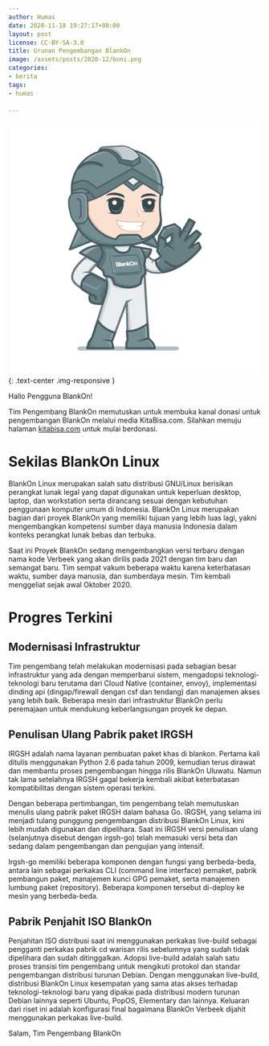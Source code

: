 ```yaml
---
author: Humas
date: 2020-11-18 19:27:17+00:00
layout: post
license: CC-BY-SA-3.0
title: Urunan Pengembangan BlankOn
image: /assets/posts/2020-12/boni.png
categories:
- berita
tags:
- humas

---
```


![](/assets/posts/2020-12/boni.png){: .text-center .img-responsive }

Hallo Pengguna BlankOn!

Tim Pengembang BlankOn memutuskan untuk membuka kanal donasi untuk pengembangan BlankOn melalui media KitaBisa.com. Silahkan menuju halaman [kitabisa.com](https://kitabisa.com/campaign/urunanpengembanganblankon) untuk mulai berdonasi.

# Sekilas BlankOn Linux

BlankOn Linux merupakan salah satu distribusi GNU/Linux berisikan perangkat lunak legal yang dapat digunakan untuk keperluan desktop, laptop, dan workstation serta dirancang sesuai dengan kebutuhan penggunaan komputer umum di Indonesia. BlankOn Linux merupakan bagian dari proyek BlankOn yang memiliki tujuan yang lebih luas lagi, yakni mengembangkan kompetensi sumber daya manusia  Indonesia dalam konteks perangkat lunak bebas dan terbuka.

Saat ini Proyek BlankOn sedang  mengembangkan versi terbaru dengan nama kode Verbeek yang akan dirilis pada 2021 dengan tim baru dan semangat baru. Tim sempat vakum beberapa waktu karena keterbatasan waktu, sumber daya manusia, dan sumberdaya mesin. Tim kembali menggeliat sejak awal Oktober 2020.

# Progres Terkini
## Modernisasi Infrastruktur

Tim pengembang telah melakukan modernisasi pada sebagian besar infrastruktur yang ada dengan memperbarui sistem, mengadopsi teknologi-teknologi baru terutama dari Cloud Native (container, envoy), implementasi dinding api (dingap/firewall dengan csf dan tendang) dan manajemen akses yang lebih baik. Beberapa mesin dari infrastruktur BlankOn perlu peremajaan untuk mendukung keberlangsungan proyek ke depan.

## Penulisan Ulang Pabrik paket IRGSH
IRGSH adalah nama layanan pembuatan paket khas di blankon. Pertama kali ditulis menggunakan Python 2.6 pada tahun 2009, kemudian terus dirawat dan membantu proses pengembangan hingga rilis BlankOn Uluwatu. Namun tak lama setelahnya IRGSH gagal bekerja kembali akibat keterbatasan kompatibilitas dengan sistem operasi terkini.

Dengan beberapa pertimbangan, tim pengembang telah memutuskan menulis ulang pabrik paket IRGSH dalam bahasa Go. IRGSH, yang selama ini menjadi tulang punggung pengembangan distribusi BlankOn Linux, kini lebih mudah digunakan dan dipelihara. Saat ini IRGSH versi penulisan ulang (selanjutnya disebut dengan irgsh-go) telah memasuki versi beta dan sedang dalam pengembangan dan pengujian yang intensif.

Irgsh-go memiliki beberapa komponen dengan fungsi yang berbeda-beda, antara lain sebagai perkakas CLI (command line interface) pemaket, pabrik pembangun paket, manajemen kunci GPG pemaket, serta manajemen lumbung paket (repository). Beberapa komponen tersebut di-deploy ke mesin yang berbeda-beda.

## Pabrik Penjahit ISO BlankOn
Penjahitan ISO distribusi saat ini menggunakan perkakas live-build sebagai pengganti perkakas pabrik cd warisan rilis sebelumnya yang sudah tidak dipelihara dan sudah ditinggalkan. Adopsi live-build adalah salah satu proses transisi tim pengembang untuk mengikuti protokol dan standar pengembangan distribusi turunan Debian. Dengan menggunakan live-build, distribusi BlankOn Linux kesempatan yang sama atas akses terhadap teknologi-teknologi baru yang dipakai pada distribusi modern turunan Debian lainnya seperti Ubuntu, PopOS, Elementary dan lainnya. Keluaran dari riset ini adalah konfigurasi final bagaimana BlankOn Verbeek dijahit menggunakan perkakas live-build.

Salam,
Tim Pengembang BlankOn

